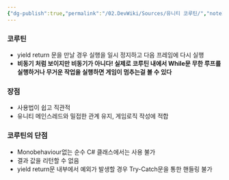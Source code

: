 ```yaml
---
{"dg-publish":true,"permalink":"/02.DevWiki/Sources/유니티 코루틴/","noteIcon":"","created":"2024-09-08T23:57:25.000+09:00","updated":"2025-07-19T22:58:36.000+09:00"}
---
```


### 코루틴
- yield return 문을 만날 경우 실행을 일시 정지하고 다음 프레임에 다시 실행
- **비동기 처럼 보이지만 비동기가 아니다! 실제로 코루틴 내에서 While문 무한 루프를 실행하거나 무거운 작업을 실행하면 게임이 멈추는걸 볼 수 있다**

### 장점
- 사용법이 쉽고 직관적
- 유니티 메인스레드와 밀접한 관계 유지, 게임로직 작성에 적합

### 코루틴의 단점
- Monobehaviour없는 순수 C# 클래스에서는 사용 불가
- 결과 값을 리턴할 수 없음
- yield return문 내부에서 예외가 발생할 경우 Try-Catch문을 통한 핸들링 불가